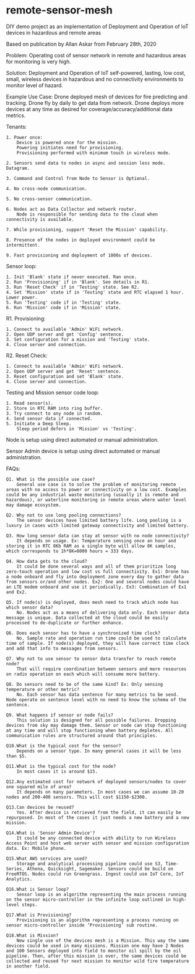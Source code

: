 # remote-sensor-mesh
DIY demo project as an implementation of Deployment and Operation of IoT devices in hazardous and remote areas

Based on publication by Allan Askar from February 28th, 2020

Problem: Operating cost of sensor network in remote and hazardous areas for monitoring is very high.

Solution: Deployment and Operation of IoT self-powered, lasting, low cost, small, wireless devices in hazardous and no connectivity environments to monitor level of hazard.

Example Use Case: Drone deployed mesh of devices for fire predicting and tracking. Drone fly by daily to get data from network. Drone deploys more devices at any time as desired for coverage/accuracy/additional data metrics.

Tenants:

    1. Power once:
        Device is powered once for the mission. 
        Powering initiates need for provisioning. 
        Provisioning performed with minimum touch in wireless mode.
    
    2. Sensors send data to nodes in async and session less mode. Datagram.

    3. Command and Control from Node to Sensor is Optional.

    4. No cross-node communication.

    5. No cross-sensor communication.

    6. Nodes act as Data Collector and network router.
        Node is responsible for sending data to the cloud when connectivity is available.

    7. While provisioning, support 'Reset the Mission' capability.

    8. Presence of the nodes in deployed environment could be intermittent.

    9. Fast provisioning and deployment of 1000s of devices.

Sensor loop:

    1. Init 'Blank' state if never executed. Ran once.
    2. Run 'Provisioning' if in 'Blank'. See details in R1.
    3. Run 'Reset Check' if in 'Testing' state. See R2.
    4. Set 'Mission' state if in 'Testing' state and RTC elapsed 1 hour. Lower power.
    5. Run 'Testing' code if in 'Testing' state.
    6. Run 'Mission' code if in 'Mission' state.

R1. Provisioning:

    1. Connect to available 'Admin' WiFi network.
    2. Open UDP server and get 'Config' sentence.
    3. Set configuration for a mission and 'Testing' state.
    4. Close server and connection.

R2. Reset Check:

    1. Connect to available 'Admin' WiFi network.
    2. Open UDP server and get 'Reset' sentence.
    3. Reset configuration and set 'Blank' state.
    4. Close server and connection.   

Testing and Mission sensor code loop:

    1. Read sensor(s).
    2. Store in RTC RAM into ring buffer.
    3. Try connect to any node in random.
    4. Send sensor data if connected.
    5. Initiate a Deep Sleep.
        Sleep period defers in 'Mission' vs 'Testing'.

Node is setup using direct automated or manual administration.

Sensor Admin device is setup using direct automated or manual administration.

FAQs:

    Q1. What is the possible use case?
        General use case is to solve the problem of monitoring remote areas with no access to power or connectivity on a low cost. Examples could be any industrial waste monitoring (usually it is remote and hazardous), or waterline monitoring in remote areas where water level may damage ecosystem.
        
    Q2. Why not to use long pooling connections?
        The sensor devices have limited battery life. Long pooling is a luxury in cases with limited gateway connectivity and limited battery.
        
    Q3. How long sensor data can stay at sensor with no node connectivity?
        It depends on usage. Ex: Temperature sensing once an hour and storing it in RTC 8Kb RAM as a single byte will allow 8K samples, which corresponds to 1h*8K=8000 hours = 333 days.
        
    Q4. How data gets to the cloud?
        It could be done several ways and all of them prioritize long zero-touch operation and low cost vs full connectivity. Ex1: Drone has a node onboard and fly into deployment zone every day to gather data from sensors or/and other nodes. Ex2: One and several nodes could have an LTE modem onboard and use it periodically. Ex3: Combination of Ex1 and Ex2.
        
    Q5. If node(s) is deployed, does mesh need to track which node has which sensor data?
        No. Nodes act as a means of delivering data only. Each sensor data message is unique. Data collected at the cloud could be easily processed to de-duplicate or further enhance.
        
    Q6. Does each sensor has to have a synchronized time clock?
        No. Sample rate and operation run time could be used to calculate time of sample. If node(s) deployed, they will have correct time clock and add that info to messages from sensors.
        
    Q7. Why not to use sensor to sensor data transfer to reach remote node?
        That will require coordination between sensors and more resources on radio operation on each which will consume more battery.
        
    Q8. Do sensors need to be of the same kind? Ex: Only sensing temperature or other metric?
        No. Each sensor has data sentence for many metrics to be send. Node operate on sentence level with no need to know the schema of the sentence.
        
    Q9. What happens if sensor or node fails?
        This solution is designed for all possible failures. Dropping devices from sky may damage them. Sensor or node can stop functioning at any time and will stop functioning when battery depletes. All communication rules are structured around that principles.
        
    Q10.What is the typical cost for the sensor?
        Depends on a sensor type. In many general cases it will be less than $5.
        
    Q11.What is the typical cost for the node?
        In most cases it is around $15.
        
    Q12.Any estimated cost for network of deployed sensors/nodes to cover one squared mile of area?
        It depends on many parameters. In most cases we can assume 10-20 nodes and 200-400 sensors. This will cost $1150-$2300.
        
    Q13.Can devices be reused?
        Yes. After device is retrieved from the field, it can easily be repurposed. In most of the cases it just needs a new battery and a new mission.
        
    Q14.What is 'Sensor Admin Device'?
        It could be any connected device with ability to run Wireless Access Point and host web server with sensor and mission configuration data. Ex: Mobile phone.
        
    Q15.What AWS services are used?
        Storage and analytical processing pipeline could use S3, Time-Series, Athena, Quicksight, Sagemaker. Sensors could be build on FreeRTOS. Nodes could run Greengrass. Ingest could use IoT Core, IoT Analytics.
        
    Q16.What is Sensor loop?
        Sensor loop is an algorithm representing the main process running on the sensor micro-controller in the infinite loop outlined in high-level steps.
        
    Q17.What is Provisioning?
        Provisioning is an algorithm representing a process running on sensor micro-controller inside ‘Provisioning’ sub routine.
        
    Q18.What is Mission?
        New single use of the devices mesh is a Mission. This way the same devices could be used in many missions. Mission one may have 2 Nodes and 100 Sensors deployed into field to monitor oil spill by the oil pipeline. Then, after this mission is over, the same devices could be collected and reused for next mission to monitor wild fire temperature in another field.
